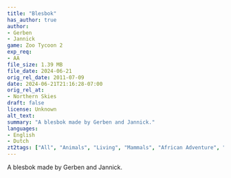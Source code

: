 ```yaml
---
title: "Blesbok"
has_author: true
author: 
- Gerben
- Jannick
game: Zoo Tycoon 2
exp_req: 
- AA
file_size: 1.39 MB
file_date: 2024-06-21
orig_rel_date: 2011-07-09
date: 2024-06-21T21:16:28-07:00
orig_rel_at: 
- Northern Skies
draft: false
license: Unknown
alt_text: 
summary: "A blesbok made by Gerben and Jannick."
languages:
- English
- Dutch
zt2tags: ["All", "Animals", "Living", "Mammals", "African Adventure", "Ungulates", "ZT2", "Africa"]
---
```


A blesbok made by Gerben and Jannick.
